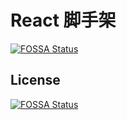 # React 脚手架
[![FOSSA Status](https://app.fossa.com/api/projects/git%2Bgithub.com%2FWanQuanXie%2Freact-tpl.svg?type=shield)](https://app.fossa.com/projects/git%2Bgithub.com%2FWanQuanXie%2Freact-tpl?ref=badge_shield)



## License
[![FOSSA Status](https://app.fossa.com/api/projects/git%2Bgithub.com%2FWanQuanXie%2Freact-tpl.svg?type=large)](https://app.fossa.com/projects/git%2Bgithub.com%2FWanQuanXie%2Freact-tpl?ref=badge_large)
